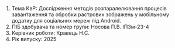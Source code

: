 1) Тема КвР: Дослідження методів розпаралелювання процесів завантаження та обробки растрових зображень у мобільному додатку для соціальних мереж під Android.
2) ПІБ здобувача та номер групи: Носова П.В. ІПЗм-23-4
3) Керівник роботи: Кравець Н.С.
4) Рік випуску: 2025

